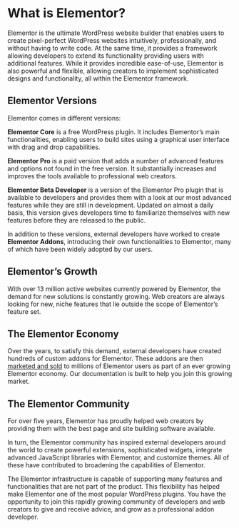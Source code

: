 # What is Elementor?

<Badge type="tip" vertical="top" text="Elementor Core" /> <Badge type="warning" vertical="top" text="Basic" />

Elementor is the ultimate WordPress website builder that enables users to create pixel-perfect WordPress websites intuitively, professionally, and without having to write code. At the same time, it provides a framework allowing developers to extend its functionality providing users with additional features.  While it provides incredible ease-of-use, Elementor is also powerful and flexible, allowing creators to implement sophisticated designs and functionality, all within the Elementor framework.

## Elementor Versions

Elementor comes in different versions:

**Elementor Core** is a free WordPress plugin. It includes Elementor’s main functionalities, enabling users to build sites using a graphical user interface with drag and drop capabilities.

**Elementor Pro** is a paid version that adds a number of advanced features and options not found in the free version. It substantially increases and improves the tools available to professional web creators.

**Elementor Beta Developer** is a version of the Elementor Pro plugin that is available to developers and provides them with a look at our most advanced features while they are still in development. Updated on almost a daily basis, this version gives developers time to familiarize themselves with new features before they are released to the public.

In addition to these versions, external developers have worked to create **Elementor Addons**, introducing their own functionalities to Elementor, many of which have been widely adopted by our users.

## Elementor’s Growth

With over 13 million active websites currently powered by Elementor, the demand for new solutions is constantly growing. Web creators are always looking for new, niche features that lie outside the scope of Elementor’s feature set.

## The Elementor Economy

Over the years, to satisfy this demand, external developers have created hundreds of custom addons for Elementor. These addons are then [marketed and sold](https://elementor.com/addons/) to millions of Elementor users as part of an ever growing Elementor economy. Our documentation is built to help you join this growing market.

## The Elementor Community

For over five years, Elementor has proudly helped web creators by providing them with the best page and site building software available.

In turn, the Elementor community has inspired external developers around the world to create powerful extensions, sophisticated widgets, integrate advanced JavaScript libraries with Elementor, and customize themes. All of these have contributed to broadening the capabilities of Elementor.

The Elementor infrastructure is capable of supporting many features and functionalities that are not part of the product. This flexibility has helped make Elementor one of the most popular WordPress plugins. You have the opportunity to join this rapidly growing community of developers and web creators to give and receive advice, and grow as a professional addon developer.
